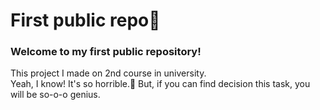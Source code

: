 # First public repo🎊

### Welcome to my first public repository!
This project I made on 2nd course in university.  
Yeah, I know! It's so horrible.🙈 But, if you can find decision this task, you will be so-o-o genius.
